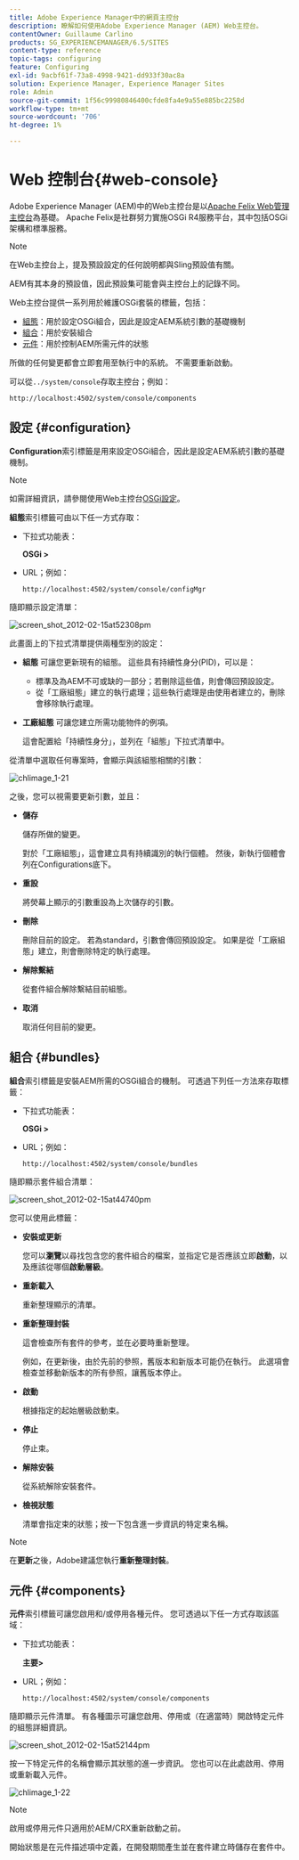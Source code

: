 ```yaml
---
title: Adobe Experience Manager中的網頁主控台
description: 瞭解如何使用Adobe Experience Manager (AEM) Web主控台。
contentOwner: Guillaume Carlino
products: SG_EXPERIENCEMANAGER/6.5/SITES
content-type: reference
topic-tags: configuring
feature: Configuring
exl-id: 9acbf61f-73a8-4998-9421-dd933f30ac8a
solution: Experience Manager, Experience Manager Sites
role: Admin
source-git-commit: 1f56c99980846400cfde8fa4e9a55e885bc2258d
workflow-type: tm+mt
source-wordcount: '706'
ht-degree: 1%

---
```


# Web 控制台{#web-console}

Adobe Experience Manager (AEM)中的Web主控台是以[Apache Felix Web管理主控台](https://felix.apache.org/documentation/subprojects/apache-felix-web-console.html)為基礎。 Apache Felix是社群努力實施OSGi R4服務平台，其中包括OSGi架構和標準服務。

>[!NOTE]
>
>在Web主控台上，提及預設設定的任何說明都與Sling預設值有關。
>
>AEM有其本身的預設值，因此預設集可能會與主控台上的記錄不同。

Web主控台提供一系列用於維護OSGi套裝的標籤，包括：

* [組態](#configuration)：用於設定OSGi組合，因此是設定AEM系統引數的基礎機制
* [組合](#bundles)：用於安裝組合
* [元件](#components)：用於控制AEM所需元件的狀態

所做的任何變更都會立即套用至執行中的系統。 不需要重新啟動。

可以從`../system/console`存取主控台；例如：

`http://localhost:4502/system/console/components`

## 設定 {#configuration}

**Configuration**&#x200B;索引標籤是用來設定OSGi組合，因此是設定AEM系統引數的基礎機制。

>[!NOTE]
>
>如需詳細資訊，請參閱使用Web主控台[OSGi設定](/help/sites-deploying/configuring-osgi.md)。

**組態**&#x200B;索引標籤可由以下任一方式存取：

* 下拉式功能表：

  **OSGi >**

* URL；例如：

  `http://localhost:4502/system/console/configMgr`

隨即顯示設定清單：

![screen_shot_2012-02-15at52308pm](assets/screen_shot_2012-02-15at52308pm.png)

此畫面上的下拉式清單提供兩種型別的設定：

* **組態**
可讓您更新現有的組態。 這些具有持續性身分(PID)，可以是：

   * 標準及為AEM不可或缺的一部分；若刪除這些值，則會傳回預設設定。
   * 從「工廠組態」建立的執行處理；這些執行處理是由使用者建立的，刪除會移除執行處理。

* **工廠組態**
可讓您建立所需功能物件的例項。

  這會配置給「持續性身分」，並列在「組態」下拉式清單中。

從清單中選取任何專案時，會顯示與該組態相關的引數：

![chlimage_1-21](assets/chlimage_1-21a.png)

之後，您可以視需要更新引數，並且：

* **儲存**

  儲存所做的變更。

  對於「工廠組態」，這會建立具有持續識別的執行個體。 然後，新執行個體會列在Configurations底下。

* **重設**

  將熒幕上顯示的引數重設為上次儲存的引數。

* **刪除**

  刪除目前的設定。 若為standard，引數會傳回預設設定。 如果是從「工廠組態」建立，則會刪除特定的執行處理。

* **解除繫結**

  從套件組合解除繫結目前組態。

* **取消**

  取消任何目前的變更。

## 組合 {#bundles}

**組合**&#x200B;索引標籤是安裝AEM所需的OSGi組合的機制。 可透過下列任一方法來存取標籤：

* 下拉式功能表：

  **OSGi >**

* URL；例如：

  `http://localhost:4502/system/console/bundles`

隨即顯示套件組合清單：

![screen_shot_2012-02-15at44740pm](assets/screen_shot_2012-02-15at44740pm.png)

您可以使用此標籤：

* **安裝或更新**

  您可以&#x200B;**瀏覽**&#x200B;以尋找包含您的套件組合的檔案，並指定它是否應該立即&#x200B;**啟動**，以及應該從哪個&#x200B;**啟動層級**。

* **重新載入**

  重新整理顯示的清單。

* **重新整理封裝**

  這會檢查所有套件的參考，並在必要時重新整理。

  例如，在更新後，由於先前的參照，舊版本和新版本可能仍在執行。 此選項會檢查並移動新版本的所有參照，讓舊版本停止。

* **啟動**

  根據指定的起始層級啟動束。

* **停止**

  停止束。

* **解除安裝**

  從系統解除安裝套件。

* **檢視狀態**

  清單會指定束的狀態；按一下包含進一步資訊的特定束名稱。

>[!NOTE]
>
>在&#x200B;**更新**&#x200B;之後，Adobe建議您執行&#x200B;**重新整理封裝**。

## 元件 {#components}

**元件**&#x200B;索引標籤可讓您啟用和/或停用各種元件。 您可透過以下任一方式存取該區域：

* 下拉式功能表：

  **主要>**

* URL；例如：

  `http://localhost:4502/system/console/components`

隨即顯示元件清單。 有各種圖示可讓您啟用、停用或（在適當時）開啟特定元件的組態詳細資訊。

![screen_shot_2012-02-15at52144pm](assets/screen_shot_2012-02-15at52144pm.png)

按一下特定元件的名稱會顯示其狀態的進一步資訊。 您也可以在此處啟用、停用或重新載入元件。

![chlimage_1-22](assets/chlimage_1-22a.png)

>[!NOTE]
>
>啟用或停用元件只適用於AEM/CRX重新啟動之前。
>
>開始狀態是在元件描述項中定義，在開發期間產生並在套件建立時儲存在套件中。
